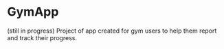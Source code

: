# GymApp
(still in progress) Project of app created for gym users to help them report and track their progress.
